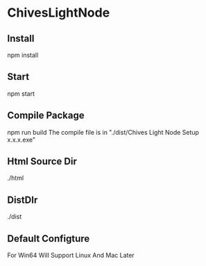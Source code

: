 # ChivesLightNode
## Install
npm install

## Start
npm start

## Compile Package
npm run build
The compile file is in "./dist/Chives Light Node Setup x.x.x.exe"

## Html Source Dir
./html

## DistDIr
./dist

## Default Configture 
For Win64
Will Support Linux And Mac Later
